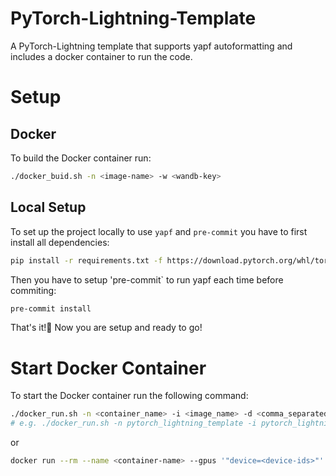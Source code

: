 # PyTorch-Lightning-Template
A PyTorch-Lightning template that supports yapf autoformatting and includes a docker container to run the code.

# Setup

## Docker
To build the Docker container run: 
```bash
./docker_buid.sh -n <image-name> -w <wandb-key>
```

## Local Setup
To set up the project locally to use `yapf` and `pre-commit` you have to first install all dependencies:
```bash
pip install -r requirements.txt -f https://download.pytorch.org/whl/torch_stable.html
```

Then you have to setup 'pre-commit` to run yapf each time before commiting:
```bash
pre-commit install
```

That's it!🎊️ 
Now you are setup and ready to go!

# Start Docker Container
To start the Docker container run the following command:
```bash
./docker_run.sh -n <container_name> -i <image_name> -d <comma_separated_device_ids>
# e.g. ./docker_run.sh -n pytorch_lightning_template -i pytorch_lightning_template -d "0,1"
```
or
```bash
docker run --rm --name <container-name> --gpus '"device=<device-ids>"' -v $(pwd):/workspace  -it <image-name> bash
```

